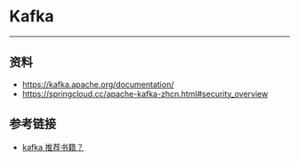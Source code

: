 # Kafka
***
## 资料
- https://kafka.apache.org/documentation/
- https://springcloud.cc/apache-kafka-zhcn.html#security_overview

## 参考链接
- [kafka 推荐书籍？](https://www.zhihu.com/question/56172498/answer/148006508)